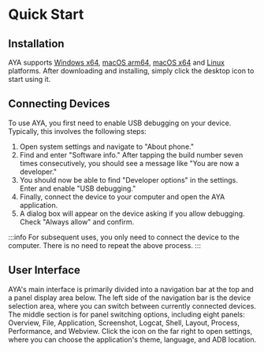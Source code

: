 # Quick Start 

## Installation

AYA supports [Windows x64](https://release.liriliri.io/aya/AYA-1.12.2-win-x64.exe), [macOS arm64](https://release.liriliri.io/aya/AYA-1.12.2-mac-arm64.dmg), [macOS x64](https://release.liriliri.io/aya/AYA-1.12.2-mac-x64.dmg) and [Linux](https://release.liriliri.io/aya/AYA-1.12.2-linux-x86_64.AppImage) platforms. After downloading and installing, simply click the desktop icon to start using it.

## Connecting Devices

To use AYA, you first need to enable USB debugging on your device. Typically, this involves the following steps:

1. Open system settings and navigate to "About phone."
1. Find and enter "Software info." After tapping the build number seven times consecutively, you should see a message like "You are now a developer."
1. You should now be able to find "Developer options" in the settings. Enter and enable "USB debugging."
1. Finally, connect the device to your computer and open the AYA application.
1. A dialog box will appear on the device asking if you allow debugging. Check "Always allow" and confirm.

:::info For subsequent uses, you only need to connect the device to the computer. There is no need to repeat the above process. 
:::

## User Interface

AYA's main interface is primarily divided into a navigation bar at the top and a panel display area below. The left side of the navigation bar is the device selection area, where you can switch between currently connected devices. The middle section is for panel switching options, including eight panels: Overview, File, Application, Screenshot, Logcat, Shell, Layout, Process, Performance, and Webview. Click the <Icon name="setting"/> icon on the far right to open settings, where you can choose the application's theme, language, and ADB location.
